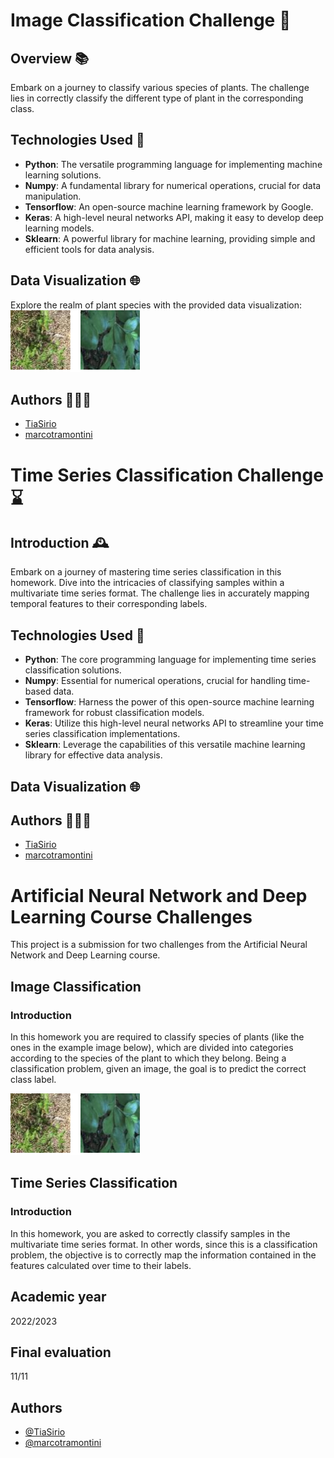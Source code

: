 # Image Classification Challenge 🌿

## Overview 📚

Embark on a journey to classify various species of plants. The challenge lies in correctly classify the different type of plant in the corresponding class.

## Technologies Used 🚀

- **Python**: The versatile programming language for implementing machine learning solutions.
- **Numpy**: A fundamental library for numerical operations, crucial for data manipulation.
- **Tensorflow**: An open-source machine learning framework by Google.
- **Keras**: A high-level neural networks API, making it easy to develop deep learning models.
- **Sklearn**: A powerful library for machine learning, providing simple and efficient tools for data analysis.

## Data Visualization 🌐

Explore the realm of plant species with the provided data visualization:
![Plant Species](https://github.com/TiaSirio/ANN_Challenges/blob/main/AN2DL_2022_hw1_examples.png?raw=true)

## Authors 🧑🏻‍💻

- [TiaSirio](https://www.github.com/TiaSirio)
- [marcotramontini](https://www.github.com/marcotramontini)





# Time Series Classification Challenge ⌛

## Introduction 🕰️

Embark on a journey of mastering time series classification in this homework. Dive into the intricacies of classifying samples within a multivariate time series format. The challenge lies in accurately mapping temporal features to their corresponding labels.

## Technologies Used 🚀

- **Python**: The core programming language for implementing time series classification solutions.
- **Numpy**: Essential for numerical operations, crucial for handling time-based data.
- **Tensorflow**: Harness the power of this open-source machine learning framework for robust classification models.
- **Keras**: Utilize this high-level neural networks API to streamline your time series classification implementations.
- **Sklearn**: Leverage the capabilities of this versatile machine learning library for effective data analysis.


## Data Visualization 🌐




## Authors 🧑🏻‍💻

- [TiaSirio](https://www.github.com/TiaSirio)
- [marcotramontini](https://www.github.com/marcotramontini)







# Artificial Neural Network and Deep Learning Course Challenges
This project is a submission for two challenges from the Artificial Neural Network and Deep Learning course.

## Image Classification
### Introduction
In this homework you are required to classify species of plants (like the ones in the example image below), which are divided into categories according to the species of the plant to which they belong. Being a classification problem, given an image, the goal is to predict the correct class label.

![Image](https://github.com/TiaSirio/ANN_Challenges/blob/main/AN2DL_2022_hw1_examples.png?raw=true)

## Time Series Classification
### Introduction
In this homework, you are asked to correctly classify samples in the multivariate time series format. In other words, since this is a classification problem, the objective is to correctly map the information contained in the features calculated over time to their labels.

## Academic year
2022/2023

## Final evaluation
11/11

## Authors

- [@TiaSirio](https://www.github.com/TiaSirio)
- [@marcotramontini](https://www.github.com/marcotramontini)
